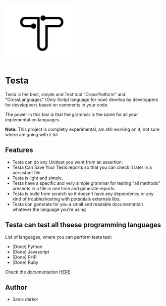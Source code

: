 <img src="logo.jpg">

# Testa

Testa is the best, simple and Test tool "CrossPlatform" and "CrossLanguages" (Only Script language for now) develop by developpers for developpers based on comments in your code.

The power in this tool is that the grammar is the same for all your implementation languages.

**Note:** This project is completly experimental, am still working on it, not sure where am going with it lol.

## Features

- Testa can do any Unittest you want from an assertion.
- Testa Can Save Your Tests reports so that you can check it later in a persistant file.
- Testa is light and simple.
- Testa have a specific and very simple grammar for testing "all methods" presents in a file in one time and generate reports.
- Testa is build from scratch so it doesn't have any dependency or any kind of troubleshooting with potentials externals libs.
- Testa can generate for you a small and readable documentation whatever the language you're using

## Testa can test all theese programming languages

List of languages, where you can perform testa test:

- [Done] Python
- [Done] Javascript
- [Done] PHP
- [Done] Ruby

Check the documentation [HERE](https://github.com/Sanix-Darker/testa/blob/master/DOCUMENTATION.md)

## Author

- Sanix darker
